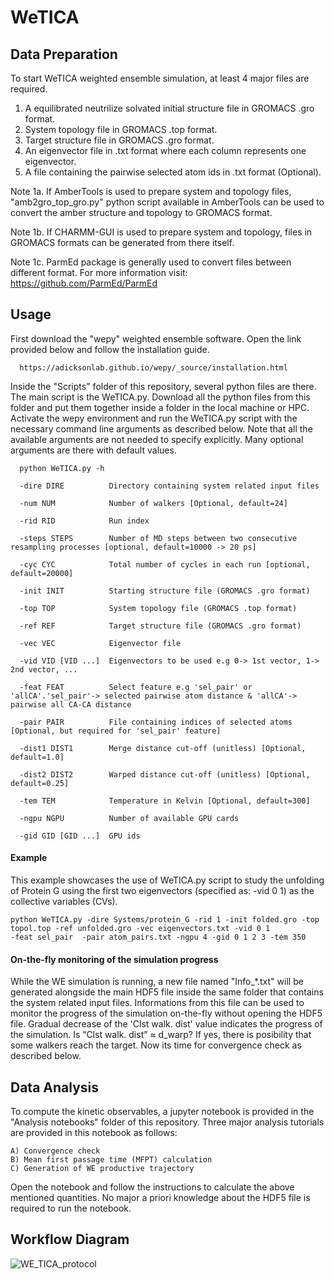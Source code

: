 # WeTICA


## Data Preparation

To start WeTICA weighted ensemble simulation, at least 4 major files are required. 

1) A equilibrated neutrilize solvated initial structure file in GROMACS .gro format.
2) System topology file in GROMACS .top format.
3) Target structure file in GROMACS .gro format.
4) An eigenvector file in .txt format where each column represents one eigenvector.
5) A file containing the pairwise selected atom ids in .txt format (Optional).

Note 1a. If AmberTools is used to prepare system and topology files, "amb2gro_top_gro.py" python script available in AmberTools can be used to convert the amber structure and topology to GROMACS format.

Note 1b. If CHARMM-GUI is used to prepare system and topology, files in GROMACS formats can be generated from there itself.

Note 1c. ParmEd package is generally used to convert files between different format. For more information visit:
https://github.com/ParmEd/ParmEd




## Usage

First download the "wepy" weighted ensemble software. Open the link provided below and follow the installation guide.

      https://adicksonlab.github.io/wepy/_source/installation.html

Inside the "Scripts" folder of this repository, several python files are there. The main script is the WeTICA.py. Download all the python files from this folder and put them together inside a folder in the local machine or HPC. Activate the wepy environment and run the WeTICA.py script with the necessary command line arguments as described below. Note that all the available arguments are not needed to specify explicitly. Many optional arguments are there with default values. 

      python WeTICA.py -h
  
      -dire DIRE          Directory containing system related input files
  
      -num NUM            Number of walkers [Optional, default=24]
  
      -rid RID            Run index
  
      -steps STEPS        Number of MD steps between two consecutive resampling processes [optional, default=10000 -> 20 ps]
  
      -cyc CYC            Total number of cycles in each run [optional, default=20000]
  
      -init INIT          Starting structure file (GROMACS .gro format)
  
      -top TOP            System topology file (GROMACS .top format)
  
      -ref REF            Target structure file (GROMACS .gro format)
  
      -vec VEC            Eigenvector file
  
      -vid VID [VID ...]  Eigenvectors to be used e.g 0-> 1st vector, 1-> 2nd vector, ...
  
      -feat FEAT          Select feature e.g 'sel_pair' or 'allCA'.'sel_pair'-> selected pairwise atom distance & 'allCA'-> pairwise all CA-CA distance
  
      -pair PAIR          File containing indices of selected atoms [Optional, but required for 'sel_pair' feature]
  
      -dist1 DIST1        Merge distance cut-off (unitless) [Optional, default=1.0]
  
      -dist2 DIST2        Warped distance cut-off (unitless) [Optional, default=0.25]
  
      -tem TEM            Temperature in Kelvin [Optional, default=300]
  
      -ngpu NGPU          Number of available GPU cards
  
      -gid GID [GID ...]  GPU ids

#### Example

This example showcases the use of WeTICA.py script to study the unfolding of Protein G using the first two eigenvectors (specified as: -vid 0 1) as the collective variables (CVs).

    python WeTICA.py -dire Systems/protein_G -rid 1 -init folded.gro -top topol.top -ref unfolded.gro -vec eigenvectors.txt -vid 0 1
    -feat sel_pair  -pair atom_pairs.txt -ngpu 4 -gid 0 1 2 3 -tem 350

#### On-the-fly monitoring of the simulation progress

While the WE simulation is running, a new file named "Info_*.txt" will be generated alongside the main HDF5 file inside the same folder that contains the system related input files. Informations from this file can be used to monitor the progress of the simulation on-the-fly without opening the HDF5 file. Gradual decrease of the 'Clst walk. dist' value indicates the progress of the simulation. Is “Clst walk. dist” ≈ d_warp? 
If yes, there is posibility that some walkers reach the target. Now its time for convergence check as described below.



## Data Analysis

To compute the kinetic observables, a jupyter notebook is provided in the "Analysis notebooks" folder of this repository. Three major analysis tutorials are provided in this notebook as follows:

    A) Convergence check
    B) Mean first passage time (MFPT) calculation
    C) Generation of WE productive trajectory

Open the notebook and follow the instructions to calculate the above mentioned quantities. No major a priori knowledge about the HDF5 file is required to run the notebook.


## Workflow Diagram



![WE_TICA_protocol](https://github.com/user-attachments/assets/d60c2ea9-e2ce-445f-bda6-c1c66eaa5fef)

